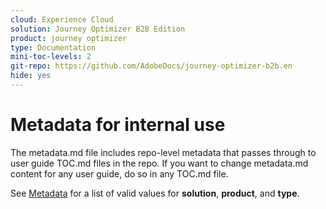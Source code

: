 ```yaml
---
cloud: Experience Cloud
solution: Journey Optimizer B2B Edition
product: journey optimizer
type: Documentation
mini-toc-levels: 2
git-repo: https://github.com/AdobeDocs/journey-optimizer-b2b.en
hide: yes
---
```


# Metadata for internal use

The metadata.md file includes repo-level metadata that passes through to user guide TOC.md files in the repo. If you want to change metadata.md content for any user guide, do so in any TOC.md file.

See [Metadata](https://experienceleague.adobe.com/docs/authoring-guide-exl/using/editing/user-guide-setup/metadata.html) for a list of valid values for **solution**, **product**, and **type**.
